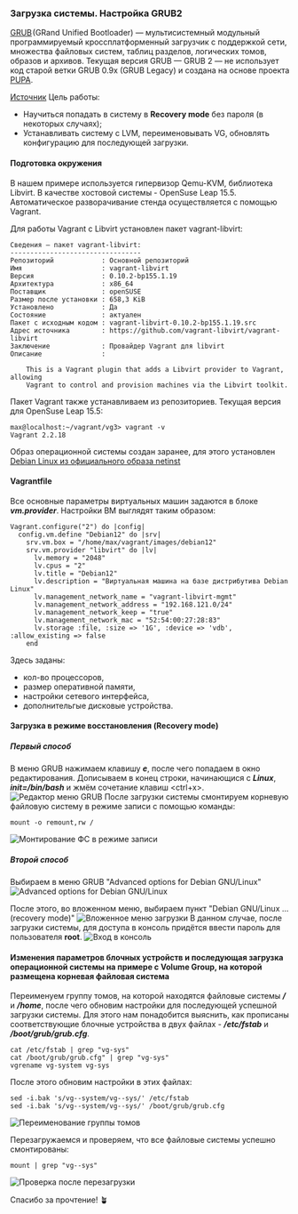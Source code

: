 ### Загрузка системы. Настройка GRUB2
[GRUB](https://www.gnu.org/software/grub/) (GRand Unified Bootloader) — мультисистемный модульный программируемый кроссплатформенный загрузчик с поддержкой сети, множества файловых систем, таблиц разделов, логических томов, образов и архивов.
Текущая версия GRUB — GRUB 2 — не использует код старой ветки GRUB 0.9x (GRUB Legacy) и создана на основе проекта [PUPA](https://www.nongnu.org/pupa/). 

[Источник](https://wiki.archlinux.org/title/GRUB_(%D0%A0%D1%83%D1%81%D1%81%D0%BA%D0%B8%D0%B9))
Цель работы:
  - Научиться попадать в систему в **Recovery mode** без пароля (в некоторых случаях);
  - Устанавливать систему с LVM, переименовывать VG, обновлять конфигурацию для последующей загрузки.

#### Подготовка окружения
В нашем примере используется гипервизор Qemu-KVM, библиотека Libvirt. В качестве хостовой системы - OpenSuse Leap 15.5. Автоматическое разворачивание стенда осуществляется с помощью Vagrant.

Для работы Vagrant с Libvirt установлен пакет vagrant-libvirt:
```
Сведения — пакет vagrant-libvirt:
---------------------------------
Репозиторий            : Основной репозиторий
Имя                    : vagrant-libvirt
Версия                 : 0.10.2-bp155.1.19
Архитектура            : x86_64
Поставщик              : openSUSE
Размер после установки : 658,3 KiB
Установлено            : Да
Состояние              : актуален
Пакет с исходным кодом : vagrant-libvirt-0.10.2-bp155.1.19.src
Адрес источника        : https://github.com/vagrant-libvirt/vagrant-libvirt
Заключение             : Провайдер Vagrant для libvirt
Описание               : 

    This is a Vagrant plugin that adds a Libvirt provider to Vagrant, allowing
    Vagrant to control and provision machines via the Libvirt toolkit.
```
Пакет Vagrant также устанавливаем из репозиториев. Текущая версия для OpenSuse Leap 15.5:
```
max@localhost:~/vagrant/vg3> vagrant -v
Vagrant 2.2.18
```
Образ операционной системы создан заранее, для этого установлен [Debian Linux из официального образа netinst](https://www.debian.org/distrib/netinst)

#### Vagrantfile
Все основные параметры виртуальных машин задаются в блоке ***vm.provider***. Настройки ВМ выглядят таким образом:
```
Vagrant.configure("2") do |config|
  config.vm.define "Debian12" do |srv|
    srv.vm.box = "/home/max/vagrant/images/debian12"
    srv.vm.provider "libvirt" do |lv|
      lv.memory = "2048"
      lv.cpus = "2"
      lv.title = "Debian12"
      lv.description = "Виртуальная машина на базе дистрибутива Debian Linux"
      lv.management_network_name = "vagrant-libvirt-mgmt"
      lv.management_network_address = "192.168.121.0/24"
      lv.management_network_keep = "true"
      lv.management_network_mac = "52:54:00:27:28:83"
      lv.storage :file, :size => '1G', :device => 'vdb', :allow_existing => false
    end
```
Здесь заданы:
  - кол-во процессоров,
  - размер оперативной памяти,
  - настройки сетевого интерфейса,
  - дополнительгые дисковые устройства.

#### Загрузка в режиме восстановления (Recovery mode)
##### Первый способ
В меню GRUB нажимаем клавишу ***e***, после чего попадаем в окно редактирования. Дописываем в конец строки, начинающися с ***Linux***, ***init=/bin/bash*** и жмём сочетание клавиш <ctrl+x>.
![Редактор меню GRUB](Screenshot_20240724_1.png)
После загрузки системы смонтируем корневую файловую систему в режиме записи с помощью команды:
```
mount -o remount,rw /
```
![Монтирование ФС в режиме записи](Screenshot_20240724_2.png)

##### Второй способ
Выбираем в меню GRUB "Advanced options for Debian GNU/Linux"
![Advanced options for Debian GNU/Linux](Screenshot_20240724_3.png)

После этого, во вложенном меню, выбираем пункт "Debian GNU/Linux ... (recovery mode)"
![Вложенное меню загрузки](Screenshot_20240724_4.png)
В данном случае, после загрузки системы, для доступа в консоль придётся ввести пароль для пользователя **root**.
![Вход в консоль](Screenshot_20240724_5.png)

#### Изменения параметров блочных устройств и последующая загрузка операционной системы на примере с Volume Group, на которой размещена корневая файловая система
Переименуем группу томов, на которой находятся файловые системы ***/*** и ***/home***, после чего обновим настройки для последующей успешной загрузки системы. 
Для этого нам понадобится выяснить, как прописаны соответствующие блочные устройства в двух файлах - ***/etc/fstab*** и ***/boot/grub/grub.cfg***.
```
cat /etc/fstab | grep "vg-sys"
cat /boot/grub/grub.cfg" | grep "vg-sys"
vgrename vg-system vg-sys
```
После этого обновим настройки в этих файлах:
```
sed -i.bak 's/vg--system/vg--sys/' /etc/fstab
sed -i.bak 's/vg--system/vg--sys/' /boot/grub/grub.cfg
```
![Переименование группы томов](Screenshot_20240724_6.png)

Перезагружаемся и проверяем, что все файловые системы успешно смонтированы:
```
mount | grep "vg--sys"
```
![Проверка после перезагрузки](Screenshot_20240724_7.png)

Спасибо за прочтение! :potted_plant:
